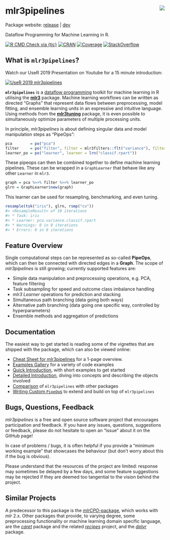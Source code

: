 
# mlr3pipelines <img src="man/figures/logo.png" align="right" />

Package website: [release](https://mlr3pipelines.mlr-org.com/) |
[dev](https://mlr3pipelines.mlr-org.com/dev)

Dataflow Programming for Machine Learning in R.

<!-- badges: start -->

[![R CMD Check via
{tic}](https://github.com/mlr-org/mlr3pipelines/workflows/R%20CMD%20Check%20via%20%7Btic%7D/badge.svg?branch=master)](https://github.com/mlr-org/mlr3pipelines/actions)
[![CRAN](https://www.r-pkg.org/badges/version/mlr3pipelines)](https://cran.r-project.org/package=mlr3pipelines)
[![Coverage](https://codecov.io/github/mlr-org/mlr3pipelines/branch/master/graphs/badge.svg)](https://codecov.io/github/mlr-org/mlr3pipelines)
[![StackOverflow](https://img.shields.io/badge/stackoverflow-mlr3-orange.svg)](https://stackoverflow.com/questions/tagged/mlr3)
<!-- badges: end -->

## What is `mlr3pipelines`?

Watch our UseR 2019 Presentation on Youtube for a 15 minute
introduction:

[![UseR 2019
mlr3pipelines](https://img.youtube.com/vi/gEW5RxkbQuQ/0.jpg)](https://www.youtube.com/watch?v=gEW5RxkbQuQ)

**`mlr3pipelines`** is a [dataflow
programming](https://en.wikipedia.org/wiki/Dataflow_programming) toolkit
for machine learning in R utilising the
**[mlr3](https://github.com/mlr-org/mlr3)** package. Machine learning
workflows can be written as directed “Graphs” that represent data flows
between preprocessing, model fitting, and ensemble learning units in an
expressive and intuitive language. Using methods from the
**[mlr3tuning](https://github.com/mlr-org/mlr3tuning)** package, it is
even possible to simultaneously optimize parameters of multiple
processing units.

In principle, *mlr3pipelines* is about defining singular data and model
manipulation steps as “PipeOps”:

``` r
pca        = po("pca")
filter     = po("filter", filter = mlr3filters::flt("variance"), filter.frac = 0.5)
learner_po = po("learner", learner = lrn("classif.rpart"))
```

These pipeops can then be combined together to define machine learning
pipelines. These can be wrapped in a `GraphLearner` that behave like any
other `Learner` in `mlr3`.

``` r
graph = pca %>>% filter %>>% learner_po
glrn = GraphLearner$new(graph)
```

This learner can be used for resampling, benchmarking, and even tuning.

``` r
resample(tsk("iris"), glrn, rsmp("cv"))
#> <ResampleResult> of 10 iterations
#> * Task: iris
#> * Learner: pca.variance.classif.rpart
#> * Warnings: 0 in 0 iterations
#> * Errors: 0 in 0 iterations
```

## Feature Overview

Single computational steps can be represented as so-called **PipeOps**,
which can then be connected with directed edges in a **Graph**. The
scope of *mlr3pipelines* is still growing; currently supported features
are:

  - Simple data manipulation and preprocessing operations, e.g. PCA,
    feature filtering
  - Task subsampling for speed and outcome class imbalance handling
  - *mlr3* *Learner* operations for prediction and stacking
  - Simultaneous path branching (data going both ways)
  - Alternative path branching (data going one specific way, controlled
    by hyperparameters)
  - Ensemble methods and aggregation of predictions

## Documentation

The easiest way to get started is reading some of the vignettes that are
shipped with the package, which can also be viewed online:
  - [Cheat Sheet for mlr3pipelines](https://cheatsheets.mlr-org.com/mlr3pipelines.pdf) for a 1-page overview.
  - [Examples Gallery](https://mlr3gallery.mlr-org.com/) for a variety of code examples
  - [Quick Introduction](https://mlr3book.mlr-org.com/pipelines.html),
    with short examples to get started
  - [Detailed
    Introduction](https://mlr3book.mlr-org.com/in-depth-pipelines.html),
    diving into concepts and describing the objects involved
  - [Comparison](https://mlr3pipelines.mlr-org.com/articles/comparison_mlr3pipelines_mlr_sklearn.html)
    of `mlr3pipelines` with other packages
  - [Writing Custom
    `PipeOp`s](https://mlr3book.mlr-org.com/extending-pipeops.html)
    to extend and build on top of `mlr3pipelines`

## Bugs, Questions, Feedback

*mlr3pipelines* is a free and open source software project that
encourages participation and feedback. If you have any issues,
questions, suggestions or feedback, please do not hesitate to open an
“issue” about it on the GitHub page\!

In case of problems / bugs, it is often helpful if you provide a
“minimum working example” that showcases the behaviour (but don’t
worry about this if the bug is obvious).

Please understand that the resources of the project are limited:
response may sometimes be delayed by a few days, and some feature
suggestions may be rejected if they are deemed too tangential to the
vision behind the project.

## Similar Projects

A predecessor to this package is the
[*mlrCPO*-package](https://github.com/mlr-org/mlrCPO), which works with
*mlr* 2.x. Other packages that provide, to varying degree, some
preprocessing functionality or machine learning domain specific
language, are the *[caret](https://github.com/topepo/caret)* package and
the related *[recipes](https://tidymodels.github.io/recipes/)* project,
and the *[dplyr](https://github.com/tidyverse/dplyr)* package.
